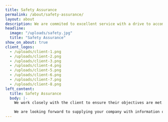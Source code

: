 ```yaml
---
title: Safety Assurance
permalink: /about/safety-assurance/
layout: about
description: We are commited to excellent service with a drive to accomplish our goals.
headline:
  image: "/uploads/safety.jpg"
  title: "Safety Assurance"
show_on_about: true
client_logos:
  - /uploads/client-1.png
  - /uploads/client-2.png
  - /uploads/client-3.png
  - /uploads/client-4.png
  - /uploads/client-5.png
  - /uploads/client-6.png
  - /uploads/client-7.png
  - /uploads/client-8.png
left_content:
  title: Safety Assurance
  body: |-
    We work closely with the client to ensure their objectives are met. You can be sure of our commitment to provide you with our best service. Initial discussions aimed at discovering your time constraints and budgetary requirements help enable us to provide you with realistic methods of achieving your project goals.

    We are looking forward to supplying your company with information on our services and welcome the opportunity to submit a quote for any of your upcoming projects.
---
```


